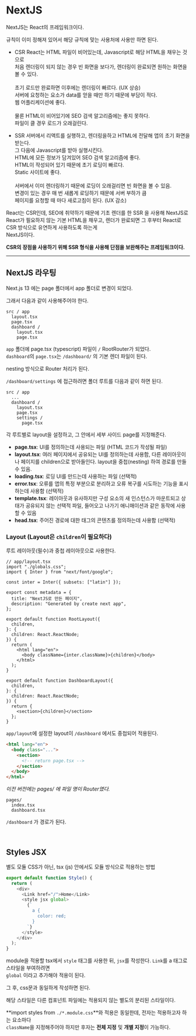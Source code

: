 # NextJS

NextJS는 React의 프레임워크이다.

규칙이 이미 정해져 있어서 해당 규칙에 맞는 사용처에 사용만 하면 된다.

- CSR
  React는 HTML 파일이 비어있는데, Javascript로 해당 HTML을 채우는 것으로  
  처음 렌더링이 되지 않는 경우 빈 화면을 보다가, 렌더링이 완료되면 원하는 화면을 볼 수 있다.
  <br><br>
  초기 로드만 완료하면 이후에는 렌더링이 빠르다. (UX 상승)  
  서버에 요청하는 요소가 data를 얻을 때만 하기 때문에 부담이 적다.  
  웹 어플리케이션에 좋다.
  <br><br>
  물론 HTML이 비어있기에 SEO 검색 알고리즘에는 좋지 못하다.  
  파일이 클 경우 로드가 오래걸린다.

- SSR
  서버에서 리액트를 실행하고, 렌더링을하고 HTML에 전달해 앱의 초기 화면을 받는다.  
  그 다음에 Javascript를 받아 실행시킨다.
  <br>
  HTML에 모든 정보가 담겨있어 SEO 검색 알고리즘에 좋다.  
  HTML이 작성되어 있기 때문에 초기 로딩이 빠르다.  
  Static 사이트에 좋다.
  <br><br>
  서버에서 이미 렌더링하기 때문에 로딩이 오래걸리면 빈 화면을 볼 수 있음.  
  변경이 있는 경우 매 번 새롭게 로딩하기 때문에 서버 부하가 큼  
  페이지를 요청할 때 마다 새로고침이 된다. (UX 감소)

React는 CSR인데, SEO에 취약하기 때문에 기초 렌더를 한 SSR 을 사용해 NextJS로  
React가 필요하지 않는 기본 HTML을 채우고, 렌더가 완료되면 그 후부터 React로 CSR 방식으로 유연하게 사용하도록 하는게  
NextJS이다.

**CSR의 장점을 사용하기 위해 SSR 형식을 사용해 단점을 보완해주는 프레임워크이다.**

---

## NextJS 라우팅

Next.js 13 에는 page 폴더에서 app 폴더로 변경이 되었다.

그래서 다음과 같이 사용해주어야 한다.

```
src / app
  layout.tsx
  page.tsx
  dashboard /
    layout.tsx
    page.tsx
```

`app` 폴더에 page.tsx (typescript) 파일이 `/` RootRouter가 되었다.  
`dashboard`의 `page.tsx`는 `/dashboard/` 의 기본 렌더 파일이 된다.

nesting 방식으로 Router 처리가 된다.

`/dashboard/settings` 에 접근하려면 폴더 루트를 다음과 같이 하면 된다.

```
src / app
  ...
  dashboard /
    layout.tsx
    page.tsx
    settings /
      page.tsx
```

각 루트별로 layout을 설정하고, 그 안에서 세부 사이드 page를 지정해준다.

- **page.tsx**: UI를 정의하는데 사용되는 파일 (HTML 코드가 작성될 파일)
- **layout.tsx**: 여러 페이지에서 공유되는 UI를 정의하는데 사용함, 다른 레이아웃이나 페이지를 children으로 받아들인다.
  layout을 중첩(nesting) 하여 경로를 만들 수 있음.
- **loading.tsx**: 로딩 UI를 만드는데 사용하는 파일 (선택적)
- **error.tsx**: 오류를 앱의 특정 부분으로 분리하고 오류 복구를 시도하는 기능을 표시하는데 사용함 (선택적)
- **template.tsx**: 레이아웃과 유사하지만 구성 요소의 새 인스턴스가 마운트되고 상태가 공유되지 않는 선택적 파일, 들어오고 나가기 애니매이션과 같은 동작에 사용 할 수 있음
- **head.tsx**: 주어진 경로에 대한 <head> 태그의 콘텐츠를 정의하는데 사용함 (선택적)

### Layout (Layout은 `children`이 필요하다)

루트 레이아웃(필수)과 중첩 레이아웃으로 사용한다.

```tsx
// app/layout.tsx
import "./globals.css";
import { Inter } from "next/font/google";

const inter = Inter({ subsets: ["latin"] });

export const metadata = {
  title: "NextJS로 만든 페이지",
  description: "Generated by create next app",
};

export default function RootLayout({
  children,
}: {
  children: React.ReactNode;
}) {
  return (
    <html lang="en">
      <body className={inter.className}>{children}</body>
    </html>
  );
}
```

```tsx
export default function DashboardLayout({
  children,
}: {
  children: React.ReactNode;
}) {
  return {
    <section>{children}</section>
  };
}
```

`app/layout`에 설정한 layout이 `/dashboard` 에서도 중첩되어 적용된다.

```html
<html lang="en">
  <body class="...">
    <section>
      <!-- return page.tsx -->
    </section>
  </body>
</html>
```

_이전 버전에는 pages/ 에 파일 명이 Router였다._

```
pages/
  index.tsx
  dashboard.tsx
```

`/dashboard` 가 경로가 된다.

<br>

## Styles JSX

별도 모듈 CSS가 아닌, tsx (js) 안에서도 모듈 방식으로 적용하는 방법

```ts
export default function Style() {
  return (
    <div>
      <Link href="/">Home</Link>
      <style jsx global>
        {`
          a {
            color: red;
          }
        `}
      </style>
    </div>
  );
}
```

module을 적용할 tsx에서 `style` 태그를 사용한 뒤, `jsx`를 작성한다. `Link`를 a 태그로 스타일을 부여하려면  
`global` 이라고 추가해야 적용이 된다.

그 후, css문과 동일하게 작성하면 된다.

해당 스타일은 다른 컴포넌트 파일에는 적용되지 않는 별도의 분리된 스타일이다.

**import styles from `./*.module.css`**와 적용은 동일한데, 전자는 적용하고자 하는 요소마다  
`className`을 지정해주어야 하지만 후자는 **전체 지정** 및 **개별 지정**이 가능하다.
